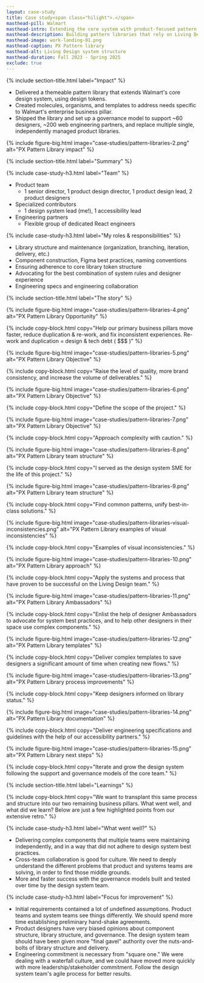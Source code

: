```yaml
---
layout: case-study
title: Case study<span class="hilight">.</span>
masthead-pill: Walmart
masthead-intro: Extending the core system with product-focused pattern libraries
masthead-description: Building pattern libraries that rely on Living Design foundations, and serve Walmart's core business pillars.
masthead-image: work-landing-01.png
masthead-caption: PX Pattern library
masthead-alt: Living Design system structure
masthead-duration: Fall 2023 - Spring 2025 
exclude: true
---
```


{% include section-title.html label="Impact" %}

- Delivered a themeable pattern library that extends Walmart's core design system, using design tokens.
- Created molecules, organisms, and templates to address needs specific to Walmart's enterprise business pillar.
- Shipped the library and set up a governance model to support ~60 designers, ~200 web engineering partners, and replace multiple single, independently managed product libraries.

{% include figure-big.html image="case-studies/pattern-libraries-2.png" alt="PX Pattern Library impact" %}

{% include section-title.html label="Summary" %}

{% include case-study-h3.html label="Team" %}

- Product team
	- 1 senior director, 1 product design director, 1 product design lead, 2 product designers
- Specialized contributors
	- 1 design system lead (me!), 1 accessibility lead
- Engineering partners
	- Flexible group of dedicated React engineers

{% include case-study-h3.html label="My roles & responsibilities" %}

- Library structure and maintenance (organization, branching, iteration, delivery, etc.)
- Component construction, Figma best practices, naming conventions
- Ensuring adherence to core library token structure
- Advocating for the best combination of system rules and designer experience
- Engineering specs and engineering collaboration

{% include section-title.html label="The story" %}

{% include figure-big.html image="case-studies/pattern-libraries-4.png" alt="PX Pattern Library Opportunity" %}

{% include copy-block.html copy="Help our primary business pillars move faster, reduce duplication & re-work, and fix inconsistent experiences. Re-work and duplication = design & tech debt ( $$$ )" %}

{% include figure-big.html image="case-studies/pattern-libraries-5.png" alt="PX Pattern Library Objective" %}

{% include copy-block.html copy="Raise the level of quality, more brand consistency, and increase the volume of deliverables." %}

{% include figure-big.html image="case-studies/pattern-libraries-6.png" alt="PX Pattern Library Objective" %}

{% include copy-block.html copy="Define the scope of the project." %}

{% include figure-big.html image="case-studies/pattern-libraries-7.png" alt="PX Pattern Library Objective" %}

{% include copy-block.html copy="Approach complexity with caution." %}

{% include figure-big.html image="case-studies/pattern-libraries-8.png" alt="PX Pattern Library team structure" %}

{% include copy-block.html copy="I served as the design system SME for the life of this project." %}

{% include figure-big.html image="case-studies/pattern-libraries-9.png" alt="PX Pattern Library team structure" %}

{% include copy-block.html copy="Find common patterns, unify best-in-class solutions." %}

{% include figure-big.html image="case-studies/pattern-libraries-visual-inconsistencies.png" alt="PX Pattern Library examples of visual inconsistencies" %}

{% include copy-block.html copy="Examples of visual inconsistencies." %}

{% include figure-big.html image="case-studies/pattern-libraries-10.png" alt="PX Pattern Library approach" %}

{% include copy-block.html copy="Apply the systems and process that have proven to be successful on the Living Design team." %}

{% include figure-big.html image="case-studies/pattern-libraries-11.png" alt="PX Pattern Library Ambassadors" %}

{% include copy-block.html copy="Enlist the help of designer Ambassadors to advocate for system best practices, and to help other designers in their space use complex components." %}

{% include figure-big.html image="case-studies/pattern-libraries-12.png" alt="PX Pattern Library templates" %}

{% include copy-block.html copy="Deliver complex templates to save designers a significant amount of time when creating new flows." %}

{% include figure-big.html image="case-studies/pattern-libraries-13.png" alt="PX Pattern Library process improvements" %}

{% include copy-block.html copy="Keep designers informed on library status." %}

{% include figure-big.html image="case-studies/pattern-libraries-14.png" alt="PX Pattern Library documentation" %}

{% include copy-block.html copy="Deliver engineering specifications and guidelines with the help of our accessibility partners." %}

{% include figure-big.html image="case-studies/pattern-libraries-15.png" alt="PX Pattern Library next steps" %}

{% include copy-block.html copy="Iterate and grow the design system following the support and governance models of the core team." %}

{% include section-title.html label="Learnings" %}

{% include copy-block.html copy="We want to transplant this same process and structure into our two remaining business pillars. What went well, and what did we learn? Below are just a few highlighted points from our extensive retro." %}

{% include case-study-h3.html label="What went well?" %}

- Delivering complex components that multiple teams were maintaining independently, and in a way that did not adhere to design system best practices.
- Cross-team collaboration is good for culture. We need to deeply understand the different problems that product and systems teams are solving, in order to find those middle grounds.
- More and faster success with the governance models built and tested over time by the design system team.

{% include case-study-h3.html label="Focus for improvement" %}

- Initial requirements contained a lot of undefined assumptions. Product teams and system teams see things differently. We should spend more time establishing preliminary hand-shake agreements.
- Product designers have very biased opinions about component structure, library structure, and governance. The design system team should have been given more "final gavel" authority over the nuts-and-bolts of library structure and delivery.
- Engineering commitment is necessary from "square one." We were dealing with a waterfall culture, and we could have moved more quickly with more leadership/stakeholder commitment. Follow the design system team's agile process for better results.

<!--
{% include figure-big.html image="case-studies/pattern-libraries-retro.png" caption="Project retro to reflect on successes and learnings" %}
-->